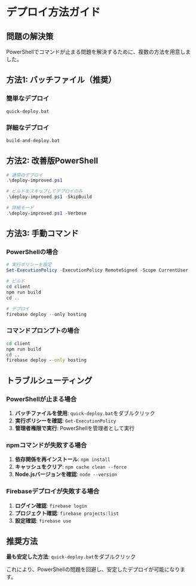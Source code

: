 # デプロイ方法ガイド

## 問題の解決策

PowerShellでコマンドが止まる問題を解決するために、複数の方法を用意しました。

## 方法1: バッチファイル（推奨）

### 簡単なデプロイ
```bash
quick-deploy.bat
```

### 詳細なデプロイ
```bash
build-and-deploy.bat
```

## 方法2: 改善版PowerShell

```powershell
# 通常のデプロイ
.\deploy-improved.ps1

# ビルドをスキップしてデプロイのみ
.\deploy-improved.ps1 -SkipBuild

# 詳細モード
.\deploy-improved.ps1 -Verbose
```

## 方法3: 手動コマンド

### PowerShellの場合
```powershell
# 実行ポリシーを設定
Set-ExecutionPolicy -ExecutionPolicy RemoteSigned -Scope CurrentUser

# ビルド
cd client
npm run build
cd ..

# デプロイ
firebase deploy --only hosting
```

### コマンドプロンプトの場合
```cmd
cd client
npm run build
cd ..
firebase deploy --only hosting
```

## トラブルシューティング

### PowerShellが止まる場合
1. **バッチファイルを使用**: `quick-deploy.bat`をダブルクリック
2. **実行ポリシーを確認**: `Get-ExecutionPolicy`
3. **管理者権限で実行**: PowerShellを管理者として実行

### npmコマンドが失敗する場合
1. **依存関係を再インストール**: `npm install`
2. **キャッシュをクリア**: `npm cache clean --force`
3. **Node.jsバージョンを確認**: `node --version`

### Firebaseデプロイが失敗する場合
1. **ログイン確認**: `firebase login`
2. **プロジェクト確認**: `firebase projects:list`
3. **設定確認**: `firebase use`

## 推奨方法

**最も安定した方法**: `quick-deploy.bat`をダブルクリック

これにより、PowerShellの問題を回避し、安定したデプロイが可能になります。 